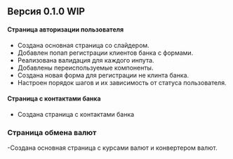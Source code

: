 ## Версия 0.1.0 WIP

#### Страница авторизации пользователя

- Создана основная страница со слайдером.
- Добавлен попап регистрации клиентов банка с формами.
- Реализована валидация для каждого инпута.
- Добавлены переиспользуемые компоненты.
- Создана новая форма для регистрации не клинта банка.
- Настроен порядок шагов и их зависимость от статуса пользователя.

#### Страница с контактами банка

- Создана страница с контактами банка


### Страница обмена валют

-Создана основная страница с курсами валют и конвертером валют.
